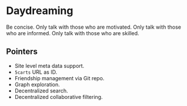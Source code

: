 # Daydreaming

Be concise. 
Only talk with those who are motivated. 
Only talk with those who are informed. 
Only talk with those who are skilled. 

## Pointers

   * Site level meta data support. 
   * `5carts` URL as ID. 
   * Friendship management via Git repo. 
   * Graph exploration. 
   * Decentralized search. 
   * Decentralized collaborative filtering. 

